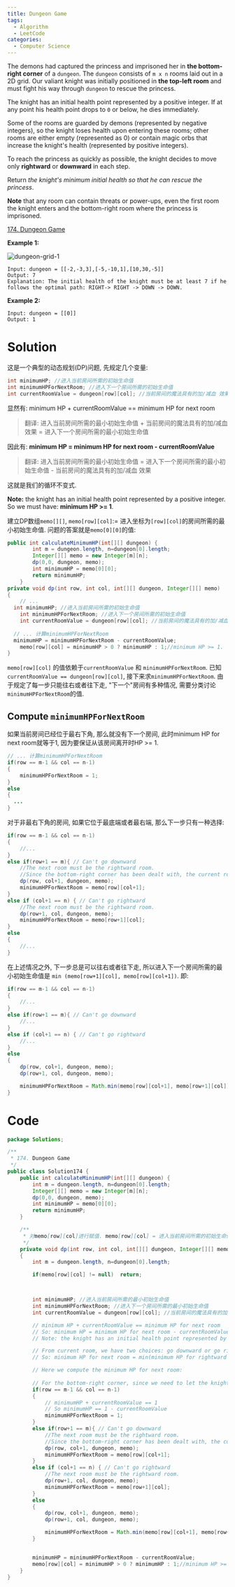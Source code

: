 ```yaml
---
title: Dungeon Game
tags:
  - Algorithm
  - LeetCode
categories:
  - Computer Science
---
```


The demons had captured the princess and imprisoned her in **the bottom-right corner** of a `dungeon`. The `dungeon` consists of `m x n` rooms laid out in a 2D grid. Our valiant knight was initially positioned in **the top-left room** and must fight his way through `dungeon` to rescue the princess.

<!--more-->

The knight has an initial health point represented by a positive integer. If at any point his health point drops to `0` or below, he dies immediately.

Some of the rooms are guarded by demons (represented by negative integers), so the knight loses health upon entering these rooms; other rooms are either empty (represented as 0) or contain magic orbs that increase the knight's health (represented by positive integers).

To reach the princess as quickly as possible, the knight decides to move only **rightward** or **downward** in each step.

Return *the knight's minimum initial health so that he can rescue the princess*.

**Note** that any room can contain threats or power-ups, even the first room the knight enters and the bottom-right room where the princess is imprisoned.

[174. Dungeon Game](https://leetcode.com/problems/dungeon-game/)



**Example 1:**

![dungeon-grid-1](https://assets.leetcode.com/uploads/2021/03/13/dungeon-grid-1.jpg)

```
Input: dungeon = [[-2,-3,3],[-5,-10,1],[10,30,-5]]
Output: 7
Explanation: The initial health of the knight must be at least 7 if he follows the optimal path: RIGHT-> RIGHT -> DOWN -> DOWN.
```

**Example 2:**

```
Input: dungeon = [[0]]
Output: 1
```

# Solution

这是一个典型的动态规划(DP)问题, 先规定几个变量:

```java
int minimumHP; //进入当前房间所需的初始生命值
int minimumHPForNextRoom; //进入下一个房间所需的初始生命值
int currentRoomValue = dungeon[row][col]; //当前房间的魔法具有的加/减血 效果
```

显然有: minimum HP + currentRoomValue == minimum HP for next room

> 翻译: 进入当前房间所需的最小初始生命值 + 当前房间的魔法具有的加/减血 效果 = 进入下一个房间所需的最小初始生命值

因此有: **minimum HP = minimum HP for next room - currentRoomValue**

> 翻译: 进入当前房间所需的最小初始生命值 = 进入下一个房间所需的最小初始生命值 - 当前房间的魔法具有的加/减血 效果

这就是我们的循环不变式. 

**Note:** the knight has an initial health point represented by a positive integer. So we must have: **minimum HP >= 1**.



建立DP数组`memo[][]`, `memo[row][col]`:= 进入坐标为`[row][col]`的房间所需的最小初始生命值. 问题的答案就是`memo[0][0]`的值:

```java
public int calculateMinimumHP(int[][] dungeon) {
        int m = dungeon.length, n=dungeon[0].length;
        Integer[][] memo = new Integer[m][n];
        dp(0,0, dungeon, memo);
        int minimumHP = memo[0][0];
        return minimumHP;
    }
private void dp(int row, int col, int[][] dungeon, Integer[][] memo)
{
	// ...
  int minimumHP; //进入当前房间所需的初始生命值
	int minimumHPForNextRoom; //进入下一个房间所需的初始生命值
	int currentRoomValue = dungeon[row][col]; //当前房间的魔法具有的加/减血 效果
  
  // ... 计算minimumHPForNextRoom
  minimumHP = minimumHPForNextRoom - currentRoomValue;
	memo[row][col] = minimumHP > 0 ? minimumHP : 1;//minimum HP >= 1.
}
```

`memo[row][col]` 的值依赖于`currentRoomValue` 和 `minimumHPForNextRoom`. 已知`currentRoomValue == dungeon[row][col]`, 接下来求`minimumHPForNextRoom`. 由于规定了每一步只能往右或者往下走, "下一个"房间有多种情况, 需要分类讨论`minimumHPForNextRoom`的值.

## Compute `minimumHPForNextRoom`

如果当前房间已经位于最右下角, 那么就没有下一个房间, 此时minimum HP for next room就等于1, 因为要保证从该房间离开时HP >= 1.

```java
// ... 计算minimumHPForNextRoom
if(row == m-1 && col == n-1)
{
	minimumHPForNextRoom = 1;
}
else
{
  ...
}
```



对于非最右下角的房间, 如果它位于最底端或者最右端, 那么下一步只有一种选择:

```java
if(row == m-1 && col == n-1)
{
	//...
}
else if(row+1 == m){ // Can't go downward
	//The next room must be the rightward room.
	//Since the bottom-right corner has been dealt with, the current room can't be the corner, so it always has a rightward room.
	dp(row, col+1, dungeon, memo);
	minimumHPForNextRoom = memo[row][col+1];
}
else if (col+1 == n) { // Can't go rightward
	//The next room must be the rightward room.
	dp(row+1, col, dungeon, memo);
	minimumHPForNextRoom = memo[row+1][col];
}
else
{
	//...
}
```



在上述情况之外, 下一步总是可以往右或者往下走, 所以进入下一个房间所需的最小初始生命值是 `min (memo[row+1][col], memo[row][col+1])`. 即:

```java
if(row == m-1 && col == n-1)
{
	//...
}
else if(row+1 == m){ // Can't go downward
	//...
}
else if (col+1 == n) { // Can't go rightward
	//...
}
else
{
	dp(row, col+1, dungeon, memo);
	dp(row+1, col, dungeon, memo);

	minimumHPForNextRoom = Math.min(memo[row][col+1], memo[row+1][col]);
}
```

# Code

```java
package Solutions;

/**
 * 174. Dungeon Game
 */
public class Solution174 {
    public int calculateMinimumHP(int[][] dungeon) {
        int m = dungeon.length, n=dungeon[0].length;
        Integer[][] memo = new Integer[m][n];
        dp(0,0, dungeon, memo);
        int minimumHP = memo[0][0];
        return minimumHP;
    }

    /**
     * 对memo[row][col]进行赋值. memo[row][col] = 进入当前房间所需的初始生命值(the knight's minimum initial health so that he can rescue the princess, which was in the bottom-right corner.)
     */
    private void dp(int row, int col, int[][] dungeon, Integer[][] memo)
    {
        int m = dungeon.length, n=dungeon[0].length;

        if(memo[row][col] != null)  return;



        int minimumHP; //进入当前房间所需的最小初始生命值
        int minimumHPForNextRoom; //进入下一个房间所需的最小初始生命值
        int currentRoomValue = dungeon[row][col]; //当前房间的魔法具有的加/减血 效果

        // minimum HP + currentRoomValue == minimum HP for next room
        // So: minimum HP = minimum HP for next room - currentRoomValue
        // Note: the knight has an initial health point represented by a positive integer. So we must have: minimum HP >= 1.

        // From current room, we have two choices: go downward or go rightward),
        // So: minimum HP for next room = min(minimum HP for rightward room, minimum HP for downward room)

        // Here we compute the minimum HP for next room:
        
        // For the bottom-right corner, since we need to let the knight be alive after saving the princess, the minimum HP for next room == 1.
        if(row == m-1 && col == n-1)
        {
            // minimumHP + currentRoomValue == 1
            // So minimumHP == 1 - currentRoomValue
            minimumHPForNextRoom = 1;
        }
        else if(row+1 == m){ // Can't go downward
            //The next room must be the rightward room.
            //Since the bottom-right corner has been dealt with, the current room can't be the corner, so it always has a rightward room.
            dp(row, col+1, dungeon, memo);
            minimumHPForNextRoom = memo[row][col+1];
        }
        else if (col+1 == n) { // Can't go rightward
            //The next room must be the rightward room.
            dp(row+1, col, dungeon, memo);
            minimumHPForNextRoom = memo[row+1][col];
        }
        else
        {
            dp(row, col+1, dungeon, memo);
            dp(row+1, col, dungeon, memo);

            minimumHPForNextRoom = Math.min(memo[row][col+1], memo[row+1][col]);
        }


        minimumHP = minimumHPForNextRoom - currentRoomValue;
        memo[row][col] = minimumHP > 0 ? minimumHP : 1;//minimum HP >= 1.
    }
}
```



